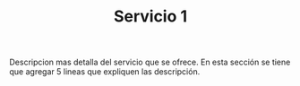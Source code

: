 ---
title: Servicio 1
body: Descripcion mas detalla del servicio que se ofrece. En esta sección se tiene que agregar 5 lineas que expliquen las descripción.
---